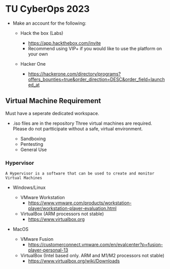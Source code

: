 # TU CyberOps 2023

* Make an account for the following:
  - Hack the box (Labs)
    - https://app.hackthebox.com/invite
    - Recommend using VIP+ if you would like to use the platform on your own
  
  - Hacker One
    - https://hackerone.com/directory/programs?offers_bounties=true&order_direction=DESC&order_field=launched_at
 
 ## Virtual Machine Requirement
 Must have a seperate dedicated workspace.
  - .iso files are in the repository
 Three virtual machines are required. Please do not partticipate without a safe, virtual environment.
 
    - Sandboxing
    - Pentesting
    - General Use
 
 
 ### Hypervisor
 ` A Hypervisor is a software that can be used to create and monitor Virtual Machines `
  - Windows/Linux
    - VMware Workstation
      - https://www.vmware.com/products/workstation-player/workstation-player-evaluation.html
    - VirtualBox (ARM processors not stable)
      - https://www.virtualbox.org
  
  - MacOS
    - VMware Fusion
      - https://customerconnect.vmware.com/en/evalcenter?p=fusion-player-personal-13
    - VirtualBox (Intel based only. ARM and M1/M2 processors not stable)
      - https://www.virtualbox.org/wiki/Downloads
